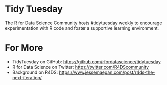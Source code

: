 # Tidy Tuesday

The R for Data Science Community hosts #tidytuesday weekly to encourage experimentation with R code and foster a supportive learning environment.

# For More
* TidyTuesday on GitHub: https://github.com/rfordatascience/tidytuesday
* R for Data Science on Twitter: https://twitter.com/R4DScommunity
* Background on R4DS: https://www.jessemaegan.com/post/r4ds-the-next-iteration/
